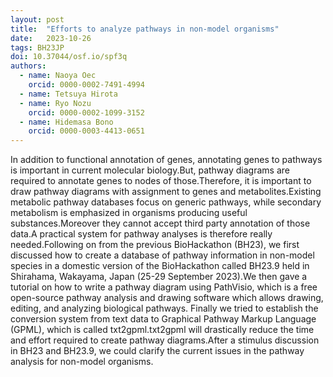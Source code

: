 ```yaml
---
layout: post
title:  "Efforts to analyze pathways in non-model organisms"
date:   2023-10-26
tags: BH23JP
doi: 10.37044/osf.io/spf3q
authors:
  - name: Naoya Oec
    orcid: 0000-0002-7491-4994
  - name: Tetsuya Hirota
  - name: Ryo Nozu
    orcid: 0000-0002-1099-3152
  - name: Hidemasa Bono
    orcid: 0000-0003-4413-0651
---
```


In addition to functional annotation of genes, annotating genes to pathways is important in current molecular biology.But, pathway diagrams are required to annotate genes to nodes of those.Therefore, it is important to draw pathway diagrams with assignment to genes and metabolites.Existing metabolic pathway databases focus on generic pathways, while secondary metabolism is emphasized in organisms producing useful substances.Moreover they cannot accept third party annotation of those data.A practical system for pathway analyses is therefore really needed.Following on from the previous BioHackathon (BH23), we first discussed how to create a database of pathway information in non-model species in a domestic version of the BioHackathon called BH23.9 held in Shirahama, Wakayama, Japan (25-29 September 2023).We then gave a tutorial on how to write a pathway diagram using PathVisio, which is a free open-source pathway analysis and drawing software which allows drawing, editing, and analyzing biological pathways. Finally we tried to establish the conversion system from text data to Graphical Pathway Markup Language (GPML), which is called txt2gpml.txt2gpml will drastically reduce the time and effort required to create pathway diagrams.After a stimulus discussion in BH23 and BH23.9, we could clarify the current issues in the pathway analysis for non-model organisms.

